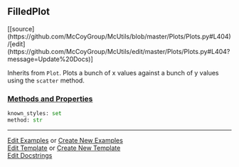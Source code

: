 ## <a id="McUtils.Plots.Plots.FilledPlot">FilledPlot</a> 
<div class="docs-source-link" markdown="1">
[[source](https://github.com/McCoyGroup/McUtils/blob/master/Plots/Plots.py#L404)/[edit](https://github.com/McCoyGroup/McUtils/edit/master/Plots/Plots.py#L404?message=Update%20Docs)]
</div>

Inherits from `Plot`.
Plots a bunch of x values against a bunch of y values using the `scatter` method.

<div class="collapsible-section">
 <div class="collapsible-section collapsible-section-header" markdown="1">
 
### <a class="collapse-link" data-toggle="collapse" href="#methods">Methods and Properties</a> <a class="float-right" data-toggle="collapse" href="#methods"><i class="fa fa-chevron-down"></i></a>

 </div>
 <div class="collapsible-section collapsible-section-body collapse" id="methods" markdown="1">

```python
known_styles: set
method: str
```


 </div>
</div>




___

[Edit Examples](https://github.com/McCoyGroup/McUtils/edit/gh-pages/ci/examples/McUtils/Plots/Plots/FilledPlot.md) or 
[Create New Examples](https://github.com/McCoyGroup/McUtils/new/gh-pages/?filename=ci/examples/McUtils/Plots/Plots/FilledPlot.md) <br/>
[Edit Template](https://github.com/McCoyGroup/McUtils/edit/gh-pages/ci/docs/McUtils/Plots/Plots/FilledPlot.md) or 
[Create New Template](https://github.com/McCoyGroup/McUtils/new/gh-pages/?filename=ci/docs/templates/McUtils/Plots/Plots/FilledPlot.md) <br/>
[Edit Docstrings](https://github.com/McCoyGroup/McUtils/edit/master/Plots/Plots.py#L404?message=Update%20Docs)
